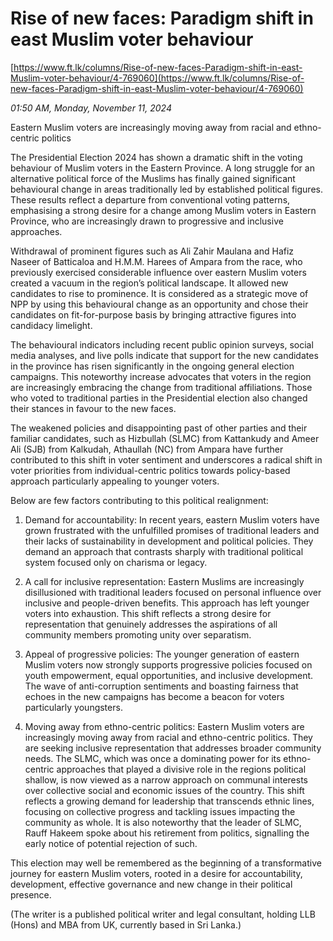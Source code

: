 # Rise of new faces: Paradigm shift in east Muslim voter behaviour

[https://www.ft.lk/columns/Rise-of-new-faces-Paradigm-shift-in-east-Muslim-voter-behaviour/4-769060](https://www.ft.lk/columns/Rise-of-new-faces-Paradigm-shift-in-east-Muslim-voter-behaviour/4-769060)

*01:50 AM, Monday, November 11, 2024*

Eastern Muslim voters are increasingly moving away from racial and ethno-centric politics

The Presidential Election 2024 has shown a dramatic shift in the voting behaviour of Muslim voters in the Eastern Province. A long struggle for an alternative political force of the Muslims has finally gained significant behavioural change in areas traditionally led by established political figures. These results reflect a departure from conventional voting patterns, emphasising a strong desire for a change among Muslim voters in Eastern Province, who are increasingly drawn to progressive and inclusive approaches.

Withdrawal of prominent figures such as Ali Zahir Maulana and Hafiz Naseer of Batticaloa and H.M.M. Harees of Ampara from the race, who previously exercised considerable influence over eastern Muslim voters created a vacuum in the region’s political landscape. It allowed new candidates to rise to prominence. It is considered as a strategic move of NPP by using this behavioural change as an opportunity and chose their candidates on fit-for-purpose basis by bringing attractive figures into candidacy limelight.

The behavioural indicators including recent public opinion surveys, social media analyses, and live polls indicate that support for the new candidates in the province has risen significantly in the ongoing general election campaigns. This noteworthy increase advocates that voters in the region are increasingly embracing the change from traditional affiliations. Those who voted to traditional parties in the Presidential election also changed their stances in favour to the new faces.

The weakened policies and disappointing past of other parties and their familiar candidates, such as Hizbullah (SLMC) from Kattankudy and Ameer Ali (SJB) from Kalkudah, Athaullah (NC) from Ampara have further contributed to this shift in voter sentiment and underscores a radical shift in voter priorities from individual-centric politics towards policy-based approach particularly appealing to younger voters.

Below are few factors contributing to this political realignment:

1. Demand for accountability: In recent years, eastern Muslim voters have grown frustrated with the unfulfilled promises of traditional leaders and their lacks of sustainability in development and political policies. They demand an approach that contrasts sharply with traditional political system focused only on charisma or legacy.

2. A call for inclusive representation: Eastern Muslims are increasingly disillusioned with traditional leaders focused on personal influence over inclusive and people-driven benefits. This approach has left younger voters into exhaustion. This shift reflects a strong desire for representation that genuinely addresses the aspirations of all community members promoting unity over separatism.

3. Appeal of progressive policies: The younger generation of eastern Muslim voters now strongly supports progressive policies focused on youth empowerment, equal opportunities, and inclusive development. The wave of anti-corruption sentiments and boasting fairness that echoes in the new campaigns has become a beacon for voters particularly youngsters.

4. Moving away from ethno-centric politics: Eastern Muslim voters are increasingly moving away from racial and ethno-centric politics. They are seeking inclusive representation that addresses broader community needs. The SLMC, which was once a dominating power for its ethno-centric approaches that played a divisive role in the regions political shallow, is now viewed as a narrow approach on communal interests over collective social and economic issues of the country. This shift reflects a growing demand for leadership that transcends ethnic lines, focusing on collective progress and tackling issues impacting the community as whole. It is also noteworthy that the leader of SLMC, Rauff Hakeem spoke about his retirement from politics, signalling the early notice of potential rejection of such.

This election may well be remembered as the beginning of a transformative journey for eastern Muslim voters, rooted in a desire for accountability, development, effective governance and new change in their political presence.

(The writer is a published political writer and legal consultant, holding LLB (Hons) and MBA from UK, currently based in Sri Lanka.)

